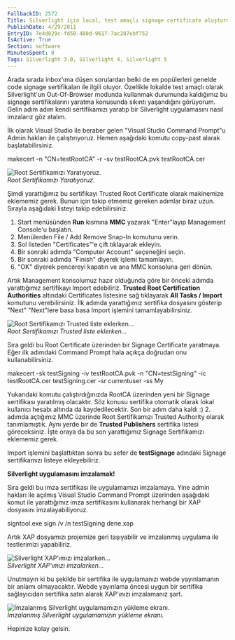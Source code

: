 ```yaml
---
FallbackID: 2572
Title: Silverlight için local, test amaçlı signage certificate oluşturmak.
PublishDate: 4/29/2011
EntryID: 7e4d829c-fd50-480d-9617-7ac207ebf752
IsActive: True
Section: software
MinutesSpent: 0
Tags: Silverlight 3.0, Silverlight 4, Silverlight 5
---
```

Arada sırada inbox'ıma düşen sorulardan belki de en popülerleri genelde
code signage sertifikaları ile ilgili oluyor. Özellikle lokalde test
amaçlı olarak Silverlight'un Out-Of-Browser modunda kullanmak durumunda
kaldığımız bu signage sertifikalarını yaratma konusunda sıkıntı
yaşandığını görüyorum. Gelin adım adım kendi sertifikamızı yaratıp bir
Silverlight uygulamasını nasıl imzalarız göz atalım.

İlk olarak Visual Studio ile beraber gelen "Visual Studio Command
Prompt"u Admin hakları ile çalıştırıyoruz. Hemen aşağıdaki komutu
copy-past alarak başlatabilirsiniz.

makecert -n "CN=testRootCA" -r -sv testRootCA.pvk testRootCA.cer

![Root Sertifikamızı
Yaratıyoruz.](http://cdn.daron.yondem.com/assets/2572/28042011_1.png)\
*Root Sertifikamızı Yaratıyoruz.*

Şimdi yarattığımız bu sertifikayı Trusted Root Certificate olarak
makinemize eklememiz gerek. Bunun için takip etmemiz gereken adımlar
biraz uzun. Sırayla aşağıdaki listeyi takip edebilirsiniz.

1.  Start menüsünden **Run** kısmına **MMC** yazarak "Enter"layıp
    Management Console'u başlatın.
2.  Menülerden File / Add Remove Snap-In komutunu verin.
3.  Sol listeden "Certificates"'e çift tıklayarak ekleyin.
4.  Bir sonraki adımda "Computer Account" seçeneğini seçin.
5.  Bir sonraki adımda "Finish" diyerek işlemi tamamlayın.
6.  "OK" diyerek pencereyi kapatın ve ana MMC konsoluna geri dönün.

Artık Management konsolumuz hazır olduğunda göre bir önceki adımda
yarattığımız sertifikayı Import edebiliriz. **Trusted Root Certification
Authorities** altındaki Certificates listesine sağ tıklayarak **All
Tasks / Import** komutunu verebilirsiniz. İlk adımda yarattığımız
sertifika dosyasını gösterip "Next" "Next"lere basa basa Import işlemini
tamamlayabilirsiniz.

![Root Sertifikamızı Trusted liste
eklerken...](http://cdn.daron.yondem.com/assets/2572/28042011_2.png)\
*Root Sertifikamızı Trusted liste eklerken...*

Sıra geldi bu Root Certificate üzerinden bir Signage Certificate
yaratmaya. Eğer ilk adımdaki Command Prompt hala açıkça doğrudan onu
kullanabilirsiniz.

makecert -sk testSigning -iv testRootCA.pvk -n "CN=testSigning" -ic
testRootCA.cer testSigning.cer -sr currentuser -ss My

Yukarıdaki komutu çalıştırdığınızda RootCA üzerinden yeni bir Signage
sertifikası yaratılmış olacaktır. Söz konusu sertifika otomatik olarak
lokal kullanıcı hesabı altında da kaydedilecektir. Son bir adım daha
kaldı :) 2. adımda açtığımız MMC üzerinde Root Sertifikamızı Trusted
Authority olarak tanımlamıştık. Aynı yerde bir de **Trusted Publishers**
sertifika listesi göreceksiniz. İşte oraya da bu son yarattığımız
Signage Sertifikamızı eklememiz gerek.

Import işlemini başlattıktan sonra bu sefer de **testSignage** adındaki
Signage sertifikamızı listeye ekleyebiliriz.

**Silverlight uygulamasını imzalamak!**

Sıra geldi bu imza sertifikası ile uygulamamızı imzalamaya. Yine admin
hakları ile açılmış Visual Studio Command Prompt üzerinden aşağıdaki
komut ile yarattığımız imza sertifikasını kullanarak herhangi bir XAP
dosyasını imzalayabiliyoruz.

signtool.exe sign /v /n testSigning dene.xap

Artık XAP dosyamızı projemize geri taşıyabilir ve imzalanmış uygulama
ile testlerimizi yapabiliriz.

![Silverlight XAP'ımızı
imzalarken...](http://cdn.daron.yondem.com/assets/2572/28042011_3.png)\
*Silverlight XAP'ımızı imzalarken...*

Unutmayın ki bu şekilde bir sertifika ile uygulamanızı webde
yayınlamanın bir anlamı olmayacaktır. Webde yayınlama öncesi uygun bir
sertifika sağlayıcıdan sertifika satın alarak XAP'ınızı imzalamanız
şart.

![İmzalanmış Silverlight uygulamamızın yükleme
ekranı.](http://cdn.daron.yondem.com/assets/2572/28042011_4.png)\
*İmzalanmış Silverlight uygulamamızın yükleme ekranı.*

Hepinize kolay gelsin.


